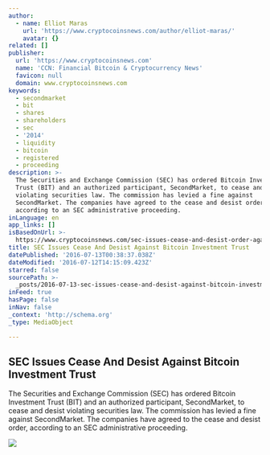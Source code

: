 ```yaml
---
author:
  - name: Elliot Maras
    url: 'https://www.cryptocoinsnews.com/author/elliot-maras/'
    avatar: {}
related: []
publisher:
  url: 'https://www.cryptocoinsnews.com'
  name: 'CCN: Financial Bitcoin & Cryptocurrency News'
  favicon: null
  domain: www.cryptocoinsnews.com
keywords:
  - secondmarket
  - bit
  - shares
  - shareholders
  - sec
  - '2014'
  - liquidity
  - bitcoin
  - registered
  - proceeding
description: >-
  The Securities and Exchange Commission (SEC) has ordered Bitcoin Investment
  Trust (BIT) and an authorized participant, SecondMarket, to cease and desist
  violating securities law. The commission has levied a fine against
  SecondMarket. The companies have agreed to the cease and desist order,
  according to an SEC administrative proceeding.
inLanguage: en
app_links: []
isBasedOnUrl: >-
  https://www.cryptocoinsnews.com/sec-issues-cease-and-desist-order-against-bit-and-authorized-participant-levies-fine/
title: SEC Issues Cease And Desist Against Bitcoin Investment Trust
datePublished: '2016-07-13T00:38:37.038Z'
dateModified: '2016-07-12T14:15:09.423Z'
starred: false
sourcePath: >-
  _posts/2016-07-13-sec-issues-cease-and-desist-against-bitcoin-investment-trust.md
inFeed: true
hasPage: false
inNav: false
_context: 'http://schema.org'
_type: MediaObject

---
```

<article style=""><h1>SEC Issues Cease And Desist Against Bitcoin Investment Trust</h1><p>The Securities and Exchange Commission (SEC) has ordered Bitcoin Investment Trust (BIT) and an authorized participant, SecondMarket, to cease and desist violating securities law. The commission has levied a fine against SecondMarket. The companies have agreed to the cease and desist order, according to an SEC administrative proceeding.</p><img src="https://www.cryptocoinsnews.com/wp-content/uploads/2016/02/SEC-Emblem.jpg" /></article>